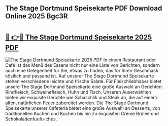 ## The Stage Dortmund Speisekarte PDF Download Online 2025 Bgc3R

# <h2><a href="http://gc892c.nevu.top/?p=The+Stage+Dortmund+Speisekarte">🔗 👉🔴 The Stage Dortmund Speisekarte 2025 PDF</a></h2>

[![The Stage Dortmund Speisekarte 2025 PDF](https://i.imgur.com/dBaPXMq.png)](http://gc892c.nevu.top/?p=The+Stage+Dortmund+Speisekarte)
In einem Restaurant oder Café ist das Menü des Essens nicht nur eine Liste von Gerichten, sondern auch eine Gelegenheit für Sie, etwas zu finden, das für Ihren Geschmack köstlich und passend ist. Auf unserer The Stage Dortmund Speisekarte stehen verschiedene leichte und frische Salate. Für Fleischliebhaber bietet unsere The Stage Dortmund Speisekarte eine große Auswahl an Gerichten: Rindfleisch, Schweinefleisch, Huhn und Fisch. Unseren Auserwählten bieten wir exquisite Gerichte wie Schaschlik und Steak an, die auf einem alten, natürlichen Feuer zubereitet werden. Die The Stage Dortmund Speisekarte unserer Cafeteria bietet eine große Auswahl an Desserts, von traditionellen Kuchen und Kuchen bis hin zu exquisiten Crème Brûlée und Schokoladenfuufu-ches.
